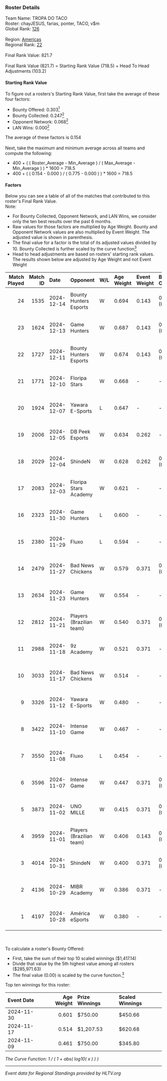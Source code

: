 ### Roster Details<br />
Team Name: TROPA DO TACO<br />
Roster: chayJESUS, farias, ponter, TACO, v$m<br />
Global Rank: [126](../../standings_global_2025_02_28.md)<br />
<br />
Region: [Americas]( ../../standings_americas_2025_02_28.md)<br />
Regional Rank: [22]( ../../standings_americas_2025_02_28.md)<br />
<br />
Final Rank Value:  821.7<br />
<br />
Final Rank Value (821.7) = Starting Rank Value (718.5) + Head To Head Adjustments (103.2)<br />

#### Starting Rank Value<br />
To figure out a rosters's Starting Rank Value, first take the average of these four factors:<br />
- Bounty Offered: 0.303[<sup>1</sup>](#table2)
- Bounty Collected: 0.247[<sup>2</sup>](#table1)
- Opponent Network: 0.068[<sup>2</sup>](#table1)
- LAN Wins: 0.000[<sup>2</sup>](#table1)

The average of these factors is 0.154<br />
<br />
Next, take the maximum and minimum average across all teams and compute the following:<br />
- 400 + ( ( Roster_Average - Min_Average ) / ( Max_Average - Min_Average ) ) * 1600 = 718.5
- 400 + ( ( 0.154 - 0.000 ) / ( 0.775 - 0.000 ) ) * 1600 = 718.5


#### Factors<br />
Below you can see a table of all of the matches that contributed to this roster's Final Rank Value.<br />
Note:<br />

- For Bounty Collected, Opponent Network, and LAN Wins, we consider only the ten best results over the past 6 months.
- Raw values for those factors are multiplied by Age Weight. Bounty and Opponent Network values are also multiplied by Event Weight. The adjusted value is shown in parenthesis.
- The final value for a factor is the total of its adjusted values divided by 10. Bounty Collected is further scaled by the curve function[<sup>3</sup>](#curveFunction)
- Head to head adjustments are based on rosters' starting rank values. The results shown below are adjusted by Age Weight and not Event Weight
<span id="table1"></span><br />


| Match Played | Match ID | Date       | Opponent                 | W/L | Age Weight | Event Weight | Bounty Collected | Opponent Network | LAN Wins  | H2H Adj. | Roster                               |
| -: | -: | :- | :- | :- | :- | :- | :- | :- | :- | -: | :- |
|           24 |     1535 | 2024-12-14 | Bounty Hunters Esports   | W   | 0.694      | 0.143        | 0.005 (0.001)    | 0.443 (0.044)    | 0 (0.000) |     9.67 | chayJESUS, farias, ponter, TACO, v$m |
|           23 |     1624 | 2024-12-13 | Game Hunters             | W   | 0.687      | 0.143        | 0.003 (0.000)    | -                | 0 (0.000) |     8.83 | chayJESUS, farias, ponter, TACO, v$m |
|           22 |     1727 | 2024-12-11 | Bounty Hunters Esports   | W   | 0.674      | 0.143        | 0.005 (0.001)    | 0.443 (0.043)    | 0 (0.000) |     9.71 | chayJESUS, farias, ponter, TACO, v$m |
|           21 |     1771 | 2024-12-10 | Floripa Stars            | W   | 0.668      | -            | -                | -                | 0 (0.000) |     6.30 | chayJESUS, farias, ponter, TACO, v$m |
|           20 |     1924 | 2024-12-07 | Yawara E-Sports          | L   | 0.647      | -            | -                | -                | -         |   -12.01 | chayJESUS, farias, ponter, TACO, v$m |
|           19 |     2006 | 2024-12-05 | DB Peek Esports          | W   | 0.634      | 0.262        | -                | 0.258 (0.043)    | 0 (0.000) |     5.57 | chayJESUS, farias, ponter, TACO, v$m |
|           18 |     2029 | 2024-12-04 | ShindeN                  | W   | 0.628      | 0.262        | 0.006 (0.001)    | 0.333 (0.055)    | 0 (0.000) |     7.71 | chayJESUS, farias, ponter, TACO, v$m |
|           17 |     2083 | 2024-12-03 | Floripa Stars Academy    | W   | 0.621      | -            | -                | -                | 0 (0.000) |     3.06 | chayJESUS, farias, ponter, TACO, v$m |
|           16 |     2323 | 2024-11-30 | Game Hunters             | L   | 0.600      | -            | -                | -                | -         |   -10.73 | chayJESUS, farias, ponter, TACO, v$m |
|           15 |     2380 | 2024-11-29 | Fluxo                    | L   | 0.594      | -            | -                | -                | -         |    -3.81 | chayJESUS, farias, ponter, TACO, v$m |
|           14 |     2479 | 2024-11-27 | Bad News Chickens        | W   | 0.579      | 0.371        | 0.003 (0.001)    | 0.259 (0.055)    | 0 (0.000) |     6.66 | chayJESUS, farias, ponter, TACO, v$m |
|           13 |     2634 | 2024-11-23 | Game Hunters             | W   | 0.554      | -            | -                | -                | 0 (0.000) |     3.27 | chayJESUS, farias, ponter, TACO, v$m |
|           12 |     2812 | 2024-11-21 | Players (Brazilian team) | W   | 0.540      | 0.371        | 0.010 (0.002)    | 0.684 (0.137)    | 0 (0.000) |     8.20 | chayJESUS, farias, ponter, TACO, v$m |
|           11 |     2988 | 2024-11-18 | 9z Academy               | W   | 0.521      | 0.371        | -                | 0.418 (0.081)    | -         |     6.46 | chayJESUS, farias, ponter, TACO, v$m |
|           10 |     3033 | 2024-11-17 | Bad News Chickens        | W   | 0.514      | -            | -                | -                | -         |     6.59 | chayJESUS, farias, ponter, TACO, v$m |
|            9 |     3326 | 2024-11-12 | Yawara E-Sports          | W   | 0.480      | -            | -                | -                | -         |     7.19 | chayJESUS, farias, ponter, TACO, v$m |
|            8 |     3422 | 2024-11-10 | Intense Game             | W   | 0.467      | -            | -                | -                | -         |     6.30 | chayJESUS, farias, ponter, TACO, v$m |
|            7 |     3550 | 2024-11-08 | Fluxo                    | L   | 0.454      | -            | -                | -                | -         |    -2.85 | farias, n1ssim, ponter, TACO, v$m    |
|            6 |     3596 | 2024-11-07 | Intense Game             | W   | 0.447      | 0.371        | 0.003 (0.001)    | -                | -         |     6.22 | farias, n1ssim, ponter, TACO, v$m    |
|            5 |     3873 | 2024-11-02 | UNO MILLE                | W   | 0.415      | 0.371        | 0.012 (0.002)    | 0.631 (0.097)    | -         |     7.34 | farias, n1ssim, ponter, TACO, v$m    |
|            4 |     3959 | 2024-11-01 | Players (Brazilian team) | W   | 0.406      | 0.143        | 0.010 (0.001)    | -                | -         |     6.86 | chayJESUS, farias, ponter, TACO, v$m |
|            3 |     4014 | 2024-10-31 | ShindeN                  | W   | 0.400      | 0.371        | 0.006 (0.001)    | 0.333 (0.049)    | -         |     6.61 | farias, n1ssim, ponter, TACO, v$m    |
|            2 |     4136 | 2024-10-29 | MIBR Academy             | W   | 0.386      | 0.371        | -                | 0.506 (0.072)    | -         |     5.72 | farias, n1ssim, ponter, TACO, v$m    |
|            1 |     4197 | 2024-10-28 | América eSports          | W   | 0.380      | -            | -                | -                | -         |     4.29 | chayJESUS, farias, ponter, TACO, v$m |

<br />
<span id="table2"></span><br />
To calculate a roster's Bounty Offered:<br />

- First, take the sum of their top 10 scaled winnings ($1,417.14)
- Divide that value by the 5th highest value among all rosters ($285,971.63)
- The final value (0.00) is scaled by the curve function.[<sup>3</sup>](#curveFunction)

Top ten winnings for this roster:<br />

| Event Date | Age Weight | Prize Winnings | Scaled Winnings |
| :- | -: | :- | :- |
| 2024-11-30 |      0.601 | $750.00        | $450.66         |
| 2024-11-17 |      0.514 | $1,207.53      | $620.68         |
| 2024-11-09 |      0.461 | $750.00        | $345.80         |


<span id="curveFunction"></span>_The Curve Function: 1 / ( 1 + abs( log10( x ) ) )_<br />

---
_Event data for Regional Standings provided by HLTV.org_<br />
